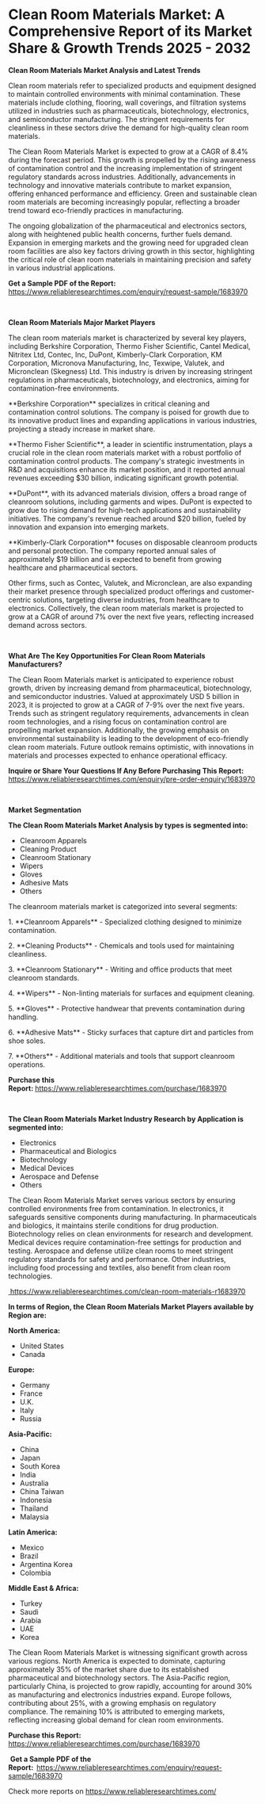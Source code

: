 <p><h1>Clean Room Materials Market: A Comprehensive Report of its Market Share & Growth Trends 2025 - 2032</h1></p><p><strong>Clean Room Materials Market Analysis and Latest Trends</strong></p>
<p><p>Clean room materials refer to specialized products and equipment designed to maintain controlled environments with minimal contamination. These materials include clothing, flooring, wall coverings, and filtration systems utilized in industries such as pharmaceuticals, biotechnology, electronics, and semiconductor manufacturing. The stringent requirements for cleanliness in these sectors drive the demand for high-quality clean room materials.</p><p>The Clean Room Materials Market is expected to grow at a CAGR of 8.4% during the forecast period. This growth is propelled by the rising awareness of contamination control and the increasing implementation of stringent regulatory standards across industries. Additionally, advancements in technology and innovative materials contribute to market expansion, offering enhanced performance and efficiency. Green and sustainable clean room materials are becoming increasingly popular, reflecting a broader trend toward eco-friendly practices in manufacturing.</p><p>The ongoing globalization of the pharmaceutical and electronics sectors, along with heightened public health concerns, further fuels demand. Expansion in emerging markets and the growing need for upgraded clean room facilities are also key factors driving growth in this sector, highlighting the critical role of clean room materials in maintaining precision and safety in various industrial applications.</p></p>
<p><strong>Get a Sample PDF of the Report:&nbsp;</strong> <a href="https://www.reliableresearchtimes.com/enquiry/request-sample/1683970?utm_campaign=3518&utm_medium=2&utm_source=Github&utm_content=ia&utm_term=02042025&utm_id=clean-room-materials">https://www.reliableresearchtimes.com/enquiry/request-sample/1683970</a></p>
<p>&nbsp;</p>
<p><strong>Clean Room Materials Major Market Players</strong></p>
<p><p>The clean room materials market is characterized by several key players, including Berkshire Corporation, Thermo Fisher Scientific, Cantel Medical, Nitritex Ltd, Contec, Inc, DuPont, Kimberly-Clark Corporation, KM Corporation, Micronova Manufacturing, Inc, Texwipe, Valutek, and Micronclean (Skegness) Ltd. This industry is driven by increasing stringent regulations in pharmaceuticals, biotechnology, and electronics, aiming for contamination-free environments.</p><p>**Berkshire Corporation** specializes in critical cleaning and contamination control solutions. The company is poised for growth due to its innovative product lines and expanding applications in various industries, projecting a steady increase in market share.</p><p>**Thermo Fisher Scientific**, a leader in scientific instrumentation, plays a crucial role in the clean room materials market with a robust portfolio of contamination control products. The company's strategic investments in R&D and acquisitions enhance its market position, and it reported annual revenues exceeding $30 billion, indicating significant growth potential.</p><p>**DuPont**, with its advanced materials division, offers a broad range of cleanroom solutions, including garments and wipes. DuPont is expected to grow due to rising demand for high-tech applications and sustainability initiatives. The company's revenue reached around $20 billion, fueled by innovation and expansion into emerging markets.</p><p>**Kimberly-Clark Corporation** focuses on disposable cleanroom products and personal protection. The company reported annual sales of approximately $19 billion and is expected to benefit from growing healthcare and pharmaceutical sectors.</p><p>Other firms, such as Contec, Valutek, and Micronclean, are also expanding their market presence through specialized product offerings and customer-centric solutions, targeting diverse industries, from healthcare to electronics. Collectively, the clean room materials market is projected to grow at a CAGR of around 7% over the next five years, reflecting increased demand across sectors.</p></p>
<p>&nbsp;</p>
<p><strong>What Are The Key Opportunities For Clean Room Materials Manufacturers?</strong></p>
<p><p>The Clean Room Materials market is anticipated to experience robust growth, driven by increasing demand from pharmaceutical, biotechnology, and semiconductor industries. Valued at approximately USD 5 billion in 2023, it is projected to grow at a CAGR of 7-9% over the next five years. Trends such as stringent regulatory requirements, advancements in clean room technologies, and a rising focus on contamination control are propelling market expansion. Additionally, the growing emphasis on environmental sustainability is leading to the development of eco-friendly clean room materials. Future outlook remains optimistic, with innovations in materials and processes expected to enhance operational efficacy.</p></p>
<p><strong>Inquire or Share Your Questions If Any Before Purchasing This Report:</strong> <a href="https://www.reliableresearchtimes.com/enquiry/pre-order-enquiry/1683970?utm_campaign=3518&utm_medium=2&utm_source=Github&utm_content=ia&utm_term=02042025&utm_id=clean-room-materials">https://www.reliableresearchtimes.com/enquiry/pre-order-enquiry/1683970</a></p>
<p>&nbsp;</p>
<p><strong>Market Segmentation</strong></p>
<p><strong>The Clean Room Materials Market Analysis by types is segmented into:</strong></p>
<p><ul><li>Cleanroom Apparels</li><li>Cleaning Product</li><li>Cleanroom Stationary</li><li>Wipers</li><li>Gloves</li><li>Adhesive Mats</li><li>Others</li></ul></p>
<p><p>The cleanroom materials market is categorized into several segments: </p><p>1. **Cleanroom Apparels** - Specialized clothing designed to minimize contamination.</p><p>2. **Cleaning Products** - Chemicals and tools used for maintaining cleanliness.</p><p>3. **Cleanroom Stationary** - Writing and office products that meet cleanroom standards.</p><p>4. **Wipers** - Non-linting materials for surfaces and equipment cleaning.</p><p>5. **Gloves** - Protective handwear that prevents contamination during handling.</p><p>6. **Adhesive Mats** - Sticky surfaces that capture dirt and particles from shoe soles.</p><p>7. **Others** - Additional materials and tools that support cleanroom operations.</p></p>
<p><strong>Purchase this Report:&nbsp;</strong><a href="https://www.reliableresearchtimes.com/purchase/1683970?utm_campaign=3518&utm_medium=2&utm_source=Github&utm_content=ia&utm_term=02042025&utm_id=clean-room-materials">https://www.reliableresearchtimes.com/purchase/1683970</a></p>
<p>&nbsp;</p>
<p><strong>The Clean Room Materials Market Industry Research by Application is segmented into:</strong></p>
<p><ul><li>Electronics</li><li>Pharmaceutical and Biologics</li><li>Biotechnology</li><li>Medical Devices</li><li>Aerospace and Defense</li><li>Others</li></ul></p>
<p><p>The Clean Room Materials Market serves various sectors by ensuring controlled environments free from contamination. In electronics, it safeguards sensitive components during manufacturing. In pharmaceuticals and biologics, it maintains sterile conditions for drug production. Biotechnology relies on clean environments for research and development. Medical devices require contamination-free settings for production and testing. Aerospace and defense utilize clean rooms to meet stringent regulatory standards for safety and performance. Other industries, including food processing and textiles, also benefit from clean room technologies.</p></p>
<p><a href="https://www.reliableresearchtimes.com/clean-room-materials-r1683970?utm_campaign=3518&utm_medium=2&utm_source=Github&utm_content=ia&utm_term=02042025&utm_id=clean-room-materials">&nbsp;https://www.reliableresearchtimes.com/clean-room-materials-r1683970</a></p>
<p><strong>In terms of Region, the Clean Room Materials Market Players available by Region are:</strong></p>
<p>
    <p> <strong> North America: </strong>
        <ul>
            <li>United States</li>
            <li>Canada</li>
        </ul>
        </p> 
    <p> <strong> Europe: </strong>
        <ul>
            <li>Germany</li>
            <li>France</li>
            <li>U.K.</li>
            <li>Italy</li>
            <li>Russia</li>
        </ul>
        </p> 
    <p> <strong> Asia-Pacific: </strong>
        <ul>
            <li>China</li>
            <li>Japan</li>
            <li>South Korea</li>
            <li>India</li>
            <li>Australia</li>
            <li>China Taiwan</li>
            <li>Indonesia</li>
            <li>Thailand</li>
            <li>Malaysia</li>
        </ul>
        </p> 
    <p> <strong> Latin America: </strong>
        <ul>
            <li>Mexico</li>
            <li>Brazil</li>
            <li>Argentina Korea</li>
            <li>Colombia</li>
        </ul>
        </p> 
    <p> <strong> Middle East & Africa: </strong>
        <ul>
            <li>Turkey</li>
            <li>Saudi</li>
            <li>Arabia</li>
            <li>UAE</li>
            <li>Korea</li>
        </ul>
    </p>
    </p>
<p><p>The Clean Room Materials Market is witnessing significant growth across various regions. North America is expected to dominate, capturing approximately 35% of the market share due to its established pharmaceutical and biotechnology sectors. The Asia-Pacific region, particularly China, is projected to grow rapidly, accounting for around 30% as manufacturing and electronics industries expand. Europe follows, contributing about 25%, with a growing emphasis on regulatory compliance. The remaining 10% is attributed to emerging markets, reflecting increasing global demand for clean room environments.</p></p>
<p><strong>Purchase this Report: </strong><a href="https://www.reliableresearchtimes.com/purchase/1683970?utm_campaign=3518&utm_medium=2&utm_source=Github&utm_content=ia&utm_term=02042025&utm_id=clean-room-materials">https://www.reliableresearchtimes.com/purchase/1683970</a></p>
<p>&nbsp;<strong>Get a Sample PDF of the Report:&nbsp;&nbsp;</strong><a href="https://www.reliableresearchtimes.com/enquiry/request-sample/1683970?utm_campaign=3518&utm_medium=2&utm_source=Github&utm_content=ia&utm_term=02042025&utm_id=clean-room-materials">https://www.reliableresearchtimes.com/enquiry/request-sample/1683970</a></p>
<p><strong></strong></p>
<p>Check more reports on <a href="https://www.reliableresearchtimes.com/?utm_campaign=3518&utm_medium=2&utm_source=Github&utm_content=ia&utm_term=02042025&utm_id=clean-room-materials">https://www.reliableresearchtimes.com/</a></p>